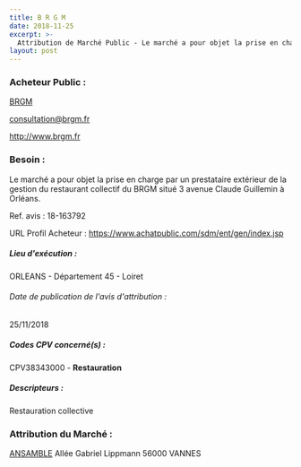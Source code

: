 ```yaml
---
title: B R G M
date: 2018-11-25
excerpt: >-
  Attribution de Marché Public - Le marché a pour objet la prise en charge par un prestataire extérieur de la gestion du restaurant collectif du BRGM situé 3 avenue Claude Guillemin à Orléans.
layout: post
---
```


### Acheteur Public : 
<a href="/acheteur-34/siren-582056149"> BRGM</a><br/>



consultation@brgm.fr


http://www.brgm.fr
### Besoin :

Le marché a pour objet la prise en charge par un prestataire extérieur de la gestion du restaurant collectif du BRGM situé 3 avenue Claude Guillemin à Orléans.

Ref. avis : 18-163792

URL Profil Acheteur : https://www.achatpublic.com/sdm/ent/gen/index.jsp

##### Lieu d'exécution :

ORLEANS - Département 45 - Loiret

###### Date de publication de l'avis d'attribution : 
25/11/2018

##### Codes CPV concerné(s) :
CPV38343000 - **Restauration** <br/>

##### Descripteurs :
Restauration collective <br/>

### Attribution du Marché :
<a href="/entreprise-255/siren-334159472"> ANSAMBLE</a>    Allée Gabriel Lippmann 56000 VANNES <br/>
